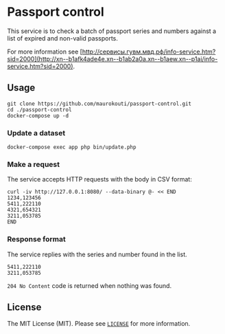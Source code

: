 # Passport control

This service is to check a batch of passport series and numbers against a list of expired and non-valid passports.

For more information see 
[http://сервисы.гувм.мвд.рф/info-service.htm?sid=2000](http://xn--b1afk4ade4e.xn--b1ab2a0a.xn--b1aew.xn--p1ai/info-service.htm?sid=2000).

## Usage

```shell
git clone https://github.com/maurokouti/passport-control.git
cd ./passport-control
docker-compose up -d
```

### Update a dataset
```shell
docker-compose exec app php bin/update.php
```

### Make a request

The service accepts HTTP requests with the body in CSV format: 
```shell
curl -iv http://127.0.0.1:8080/ --data-binary @- << END
1234,123456
5411,222110
4321,654321
3211,053785
END
```

### Response format

The service replies with the series and number found in the list.

```
5411,222110
3211,053785
```

`204 No Content` code is returned when nothing was found.

## License

The MIT License (MIT). Please see [`LICENSE`](./LICENSE) for more information.